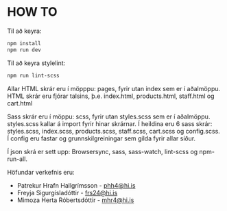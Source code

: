 # HOW TO 

Til að keyra: 
```bash
npm install
npm run dev
````

Til að keyra stylelint: 
```bash
npm run lint-scss
```

Allar HTML skrár eru í möpppu: pages, fyrir utan index sem er í aðalmöppu.
HTML skrár eru fjórar talsins, þ.e. index.html, products.html, staff.html og cart.html

Sass skrár eru í möppu: scss, fyrir utan styles.scss sem er í aðalmöppu.  styles.scss kallar á import fyrir hinar skrárnar.  Í heildina eru 6 sass skrár: styles.scss, index.scss, products.scss, staff.scss, cart.scss og config.scss.  
Í config eru fastar og grunnskilgreiningar sem gilda fyrir allar síður.

Í json skrá er sett upp: Browsersync, sass, sass-watch, lint-scss og npm-run-all. 

Höfundar verkefnis eru:  
* Patrekur Hrafn Hallgrímsson - phh4@hi.is
* Freyja Sigurgísladóttir     - frs24@hi.is
* Mimoza Herta Róbertsdóttir  - mhr4@hi.is
